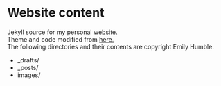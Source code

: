 # Website content

Jekyll source for my personal [website.](https://elhumble.github.io)  
Theme and code modified from [here.](https://github.com/mojombo/tpw)  
The following directories and their contents are copyright Emily Humble.

* _drafts/
* _posts/
* images/

